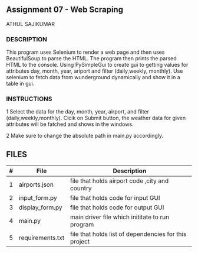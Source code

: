 ## Assignment 07 - Web Scraping
ATHUL SAJIKUMAR
### DESCRIPTION
This program uses Selenium to render a web page and then uses BeautifulSoup to parse the HTML.
The program then prints the parsed HTML to the console.
Using PySimpleGui to create gui to getting values for attributes day, month, year, ariport and filter (daily,weekly, monthly). Use selenium to fetch data from wunderground dynamically  and show it in a table in gui.

### INSTRUCTIONS
1 Select the data for  the  day, month, year, airport, and filter (daily,weekly,monthly). Clcik on Submit button, the weather data for given attributes will be fatched and shows in the windows.

2 Make sure to change the absolute path in main.py accordingly.


## FILES
|   #   | File            | Description                                        |
| :---: | --------------- | -------------------------------------------------- |
|   1   | airports.json        | file that holds airport code ,city and country   |
|   2   | input_form.py      | file that holds code for input GUI    |
|   3   | display_form.py      | file that holds code for output GUI   |
|   4   | main.py      | main driver file which inititate to run program    |
|   5   | requirements.txt      | file that holds list of dependencies for this project   |


